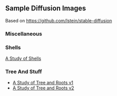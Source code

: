 ## Sample Diffusion Images

Based on https://github.com/lstein/stable-diffusion

### Miscellaneous

### Shells
[A Study of Shells](v3/README.md)


### Tree And Stuff
* [A Study of Tree and Roots v1](V4/README.md)
* [A Study of Tree and Roots v2](V5/README.md)
